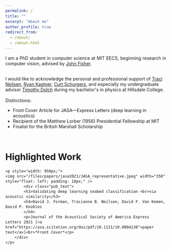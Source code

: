 ```yaml
---
permalink: /
title: ""
excerpt: "About me"
author_profile: true
redirect_from: 
  - /about/
  - /about.html
---
```


<div class="intro">
<p align="justify">
I am a PhD student in computer science at MIT EECS, beginning research in computer vision, advised by <a href="https://www.csail.mit.edu/person/john-fisher">John Fisher</a>. <br><br>

I would like to acknowledge the personal and professional support of
 <a href="https://physics.byu.edu/department/directory/neilsent">Traci Neilsen</a>,
 <a href="http://kastner.ucsd.edu/ryan/">Ryan Kastner</a>,
 <a href="https://jacobsschool.ucsd.edu/cosmos/curt-schurgers">Curt Schurgers</a>, and especially my undergraduate advisor
 <a href="https://www.hillsdale.edu/faculty/timothy-dolch/">Timothy Dolch</a>
 during my bachelor's in physics at Hillsdale College.
<br><br>
Distinctions:
<ul>
  <li>Front Cover Article for JASA—Express Letters (deep learning in acoustics)</li>
  <!-- <li>Winner of the Oxford Barry Scholarship</li> -->
 <li>Recipient of the Matthew Lorber (1956) Presidential Fellowship at MIT</li> 
  <li>Finalist for the British Marshall Scholarship</li>

</ul><br>
</p>
</div>

<div><h1>Highlighted Work</h1></div>
<!-- <div id="projects"> -->
<div id="publications">
<!-- 	<article>
		<a class="pub_image"><img src="/files/papers/jasa2021/JASA_representative.jpeg" width="400"></a>
		<div class="pub_text">
			<h3>Validating deep learning seabed classification <br>via acoustic similarity</h3>
		    <h4 class="authors"> 
			    <strong>David J. Forman</strong>, Tracianne B. Neilsen, David F. Van Komen, David P. Knobles
			</h4>
            <p>JASA Express Letters 2021 [<a href="https://asa.scitation.org/doi/pdf/10.1121/10.0004138">pdf</a>]<br>*Front Cover*</p>
		</div>
	</article> -->
	
	<p style="width: 950px;">
	<img src="/files/papers/jasa2021/JASA_representative.jpeg" width="350" style="float: left; padding: 10px;" />
			<div class="pub_text">
			<h3>Validating deep learning seabed classification <br>via acoustic similarity</h3>
		    <h4>David J. Forman, Tracianne B. Neilsen, David F. Van Komen, David P. Knobles
			</h4>
            <p>Journal of the Acoustical Society of America Express Letters 2021 [<a href="https://asa.scitation.org/doi/pdf/10.1121/10.0004138">paper text</a>]<br>*Front Cover*</p>
		</div>
	</p> 


<!-- 
	<article>
        <a classa="pub_image"><img src="files/papers/jasa2021/JASA_representative.jpeg"></a>
        <div class="pub_text">
            <h3>Validating deep learning seabed classification via acoustic similarity</h3>
            <h4 class="authors">
                <b>David J. Forman*</b>, Tracianne B. Neilsen, David F. Van Komen, David P. Knobles
            </h4>
            <p>Journal of the Acoustical Society of America Express Letters 2021 (Front Cover)</p>
            [<a href="https://asa.scitation.org/doi/pdf/10.1121/10.0004138">paper</a>]

        </div>
    	</article>
	
	
	<p style="width: 950px;">
	<iframe width="100" height="65"
	src="https://www.youtube.com/embed/S0gpuPKP4lI?start=43">
	</iframe>
			<div class="pub_text">
			<h3>Efficient geospatial segmentation using interactive machine learning for labelers</h3>
		    <h4>David J. Forman, advised by Professor Ryan Kastner and Professor Kurt Schurgers, UCSD</h4>
            <p>[<a href="https://davidjasperforman.github.io/MLPaintWeb/">website</a>], with tutorial videos & JAR download
	    	</p>
		</div>
	</p> 
	
<!-- 	<tr>
		<td "><div><a><img class="teaser_img" src="/files/papers/jasa2021/JASA_representative.jpeg"></a></div></td>
		<td"><b>Persistent Nature: A Generative Model of Unbounded 3D Worlds
		</b><br><i>Lucy Chai, Richard Tucker, Zhengqi Li, Phillip Isola, Noah Snavely</i>.
		<br>Conference on Computer Vision and Pattern Recognition, 2023
		<br>[<a href="https://arxiv.org/abs/2303.13515">Paper</a>][<a href="https://chail.github.io/persistent-nature/">Website</a>][<a href="https://github.com/google-research/google-research/tree/master/persistent-nature">Code</a>]
		</td>
	</tr> -->

</div>
